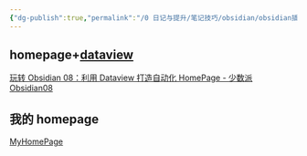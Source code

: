 ```yaml
---
{"dg-publish":true,"permalink":"/0 日记与提升/笔记技巧/obsidian/obsidian插件/第三方插件/homepage/","title":"homepage"}
---
```



## homepage+[dataview](dataview/dataview.md)
[玩转 Obsidian 08：利用 Dataview 打造自动化 HomePage - 少数派](https://sspai.com/post/73958)  
[Obsidian08](https://github.com/jiangnanandi/obsidian/tree/main/Obsidian08)

## 我的 homepage
[MyHomePage](../../../../../MyHomePage.md)